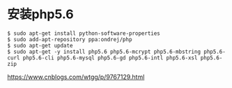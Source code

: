 # 安装php5.6
```
$ sudo apt-get install python-software-properties
$ sudo add-apt-repository ppa:ondrej/php
$ sudo apt-get update
$ sudo apt-get -y install php5.6 php5.6-mcrypt php5.6-mbstring php5.6-curl php5.6-cli php5.6-mysql php5.6-gd php5.6-intl php5.6-xsl php5.6-zip
```
https://www.cnblogs.com/wtgg/p/9767129.html


